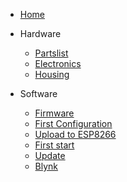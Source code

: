 * [Home](home)

* Hardware
    * [Partslist](partslist)
    * [Electronics](electronics)
    * [Housing](housing)

* Software
    * [Firmware](firmware)
    * [First Configuration](config)
    * [Upload to ESP8266](upload)
    * [First start](first_start)
    * [Update](update)
    * [Blynk](blynk)
